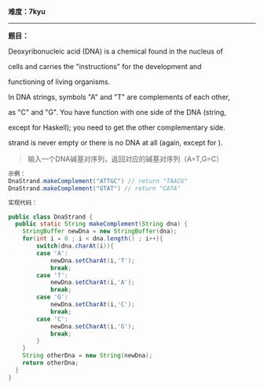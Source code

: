 **难度：7kyu**

---

**题目：**

Deoxyribonucleic acid (DNA) is a chemical found in the nucleus of 

cells and carries the "instructions" for the development and 

functioning of living organisms.

In DNA strings, symbols "A" and "T" are complements of each other, 

as "C" and "G". You have function with one side of the DNA (string, 

except for Haskell); you need to get the other complementary side. 

strand is never empty or there is no DNA at all (again, except for ).

>输入一个DNA碱基对序列，返回对应的碱基对序列（A=T,G=C）

```java
示例：
DnaStrand.makeComplement("ATTGC") // return "TAACG"
DnaStrand.makeComplement("GTAT") // return "CATA"
```
```java
实现代码：

public class DnaStrand {
  public static String makeComplement(String dna) {
    StringBuffer newDna = new StringBuffer(dna);
    for(int i = 0 ; i < dna.length() ; i++){
        switch(dna.charAt(i)){
        case 'A':
            newDna.setCharAt(i,'T');
            break;
        case 'T':
            newDna.setCharAt(i,'A');
            break;
        case 'G':
            newDna.setCharAt(i,'C');
            break;
        case 'C':
            newDna.setCharAt(i,'G');
            break;
        }
    }
    String otherDna = new String(newDna);
    return otherDna;
  }
}
```